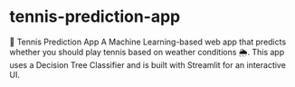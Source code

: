 # tennis-prediction-app
🎾 Tennis Prediction App  A Machine Learning-based web app that predicts whether you should play tennis based on weather conditions 🌦️. This app uses a Decision Tree Classifier and is built with Streamlit for an interactive UI.

